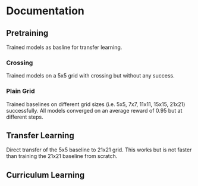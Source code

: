# Documentation

## Pretraining
Trained models as basline for transfer learning.

### Crossing

Trained models on a 5x5 grid with crossing but without any success.

### Plain Grid

Trained baselines on different grid sizes (i.e. 5x5, 7x7, 11x11, 15x15, 21x21) successfully. All models converged on an average reward of 0.95 but at different steps.

## Transfer Learning

Direct transfer of the 5x5 baseline to 21x21 grid. This works but is not faster than training the 21x21 baseline from scratch.

## Curriculum Learning

